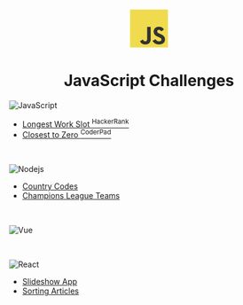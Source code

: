 <div align="center">
   <img src="https://github.com/devicons/devicon/blob/master/icons/javascript/javascript-original.svg" width="70" alt="JavaScript Icon"/> 
   <h1> 
      JavaScript Challenges
   </h1>
</div>


![JavaScript](https://img.shields.io/badge/-JavaScript-4d4d4d?style=flat&logo=javascript)<br/>
- [Longest Work Slot <sup>HackerRank</sup>](https://github.com/DianaCCM)
- [Closest to Zero <sup>CoderPad</sup>](https://github.com/DianaCCM)

<br/>

![Nodejs](https://img.shields.io/badge/-Nodejs-4d4d4d?style=flat&logo=Node.js) 
- [Country Codes](https://github.com/DianaCCM)
- [Champions League Teams](https://github.com/DianaCCM)

<br/>

![Vue](https://img.shields.io/badge/-Vue-4d4d4d?style=flat&logo=vue.js) <br/>

<br/>

![React](https://img.shields.io/badge/-React-4d4d4d?style=flat&logo=react) 
- [Slideshow App](https://github.com/DianaCCM)
- [Sorting Articles](https://github.com/DianaCCM)



